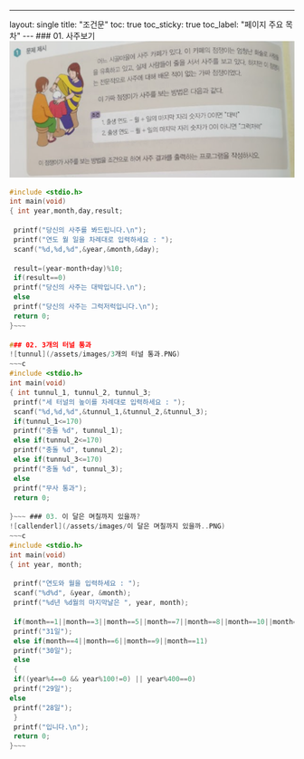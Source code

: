 ---
layout: single
title: "조건문" toc: true
toc_sticky: true
toc_label: "페이지 주요 목차" --- ### 01. 사주보기
![saju](/assets/images/사주보기.PNG)
~~~c
#include <stdio.h>
int main(void)
{ int year,month,day,result;

 printf("당신의 사주를 봐드립니다.\n");
 printf("연도 월 일을 차례대로 입력하세요 : ");
 scanf("%d,%d,%d",&year,&month,&day);

 result=(year-month+day)%10;
 if(result==0)
 printf("당신의 사주는 대박입니다.\n");
 else
 printf("당신의 사주는 그럭저럭입니다.\n");
 return 0;
}~~~

### 02. 3개의 터널 통과
![tunnul](/assets/images/3개의 터널 통과.PNG)
~~~c
#include <stdio.h>
int main(void)
{ int tunnul_1, tunnul_2, tunnul_3;
 printf("세 터널의 높이를 차례대로 입력하세요 : ");
 scanf("%d,%d,%d",&tunnul_1,&tunnul_2,&tunnul_3);
 if(tunnul_1<=170)
 printf("충돌 %d", tunnul_1);
 else if(tunnul_2<=170)
 printf("충돌 %d", tunnul_2);
 else if(tunnul_3<=170)
 printf("충돌 %d", tunnul_3);
 else
 printf("무사 통과");
 return 0;
 
}~~~ ### 03. 이 달은 며칠까지 있을까?
![callenderl](/assets/images/이 달은 며칠까지 있을까..PNG)
~~~c
#include <stdio.h>
int main(void)
{ int year, month;

 printf("연도와 월을 입력하세요 : ");
 scanf("%d%d", &year, &month);
 printf("%d년 %d월의 마지막날은 ", year, month);

 if(month==1||month==3||month==5||month==7||month==8||month==10||month==12)
 printf("31일");
 else if(month==4||month==6||month==9||month==11)
 printf("30일");
 else
 {
 if((year%4==0 && year%100!=0) || year%400==0)
 printf("29일");
else
 printf("28일");
 }
 printf("입니다.\n");
 return 0;
}~~~
